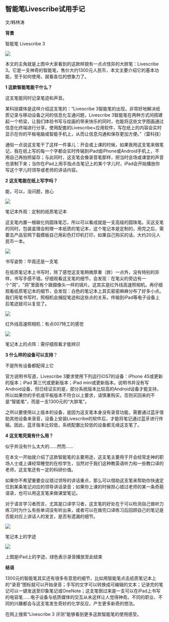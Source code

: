 
## 智能笔Livescribe试用手记


文/韩林涛

**背景**

智能笔 Livescribe 3

![](Pics/G-1.jpg)

本文的主角就是上图中大家看到的这款样貌有一点点怪异的大胖笔：Livescribe 3。它是一支神奇的智能笔，售价大约1300元人民币，本文主要介绍它的基本功能，至于如何使用，就看各位的想象力了。

**1 这款智能笔能干什么？**

这支笔能同时记录笔迹和声音。

某科技媒体是这样介绍这支笔的：“Livescribe 3智能笔的出现，非常好地解决纸质记录与移动设备之间的信息化互通问题，Livescribe 3智能笔在两种方式间搭建起一个桥梁，让我们体验书写与绘画的带来快乐的同时，也能将这些文字图画通过信息化终端进行分享，使用配套的Livescribe+应用软件，写在纸上的内容会实时显示在你的平板电脑或智能手机上，从而让信息沟通和保存更加方便。”（雷科技）

通俗一点说这支笔干了这样一件事儿：开会或上课的时候，如果我用这支笔来做笔记，我在纸上写的每一个字都会实时传输到iPad或iPhone或Android手机上，不用自己再拍照留存；与此同时，这支笔会像录音笔那样，把当时会场或课堂的声音也录制下来；当你在iPad上用手指点击笔记上的某个字儿时，iPad会开始播放你写这个字儿时领导或老师的讲话内容。

**2 这支笔能在纸上写字吗？**

能，可以，没问题，放心

![](Pics/G-2.jpg)

笔记本外观：定制的纸质笔记本

这支笔内置一根碳化钨圆珠笔芯，所以可以看成就是一支高级的圆珠笔。买这支笔的同时，包装盒理会附赠一本纸质的笔记本，这个笔记本是定制的，用完之后，需要去产品官网下载模板自己用彩色打印机打印，如果自己购买的话，大约20元人民币一本。

![](Pics/G-3.jpg)

书写姿势：毕竟还是一支笔

在纸质笔记本上书写时，除了感觉这支笔稍微厚重（胖）一点外，没有特别的异样，书写手感不错。仔细观看这支笔的细节，会发现：在笔尖的旁边有一个“洞”，“洞”里面有个跟摄像头一样的镜片。这其实是红外线高速照相机。再仔细观看纸质笔记本的细节，会发现：白色的笔记本上其实密密麻麻分布了好多小点。我们用笔书写时，照相机会捕捉笔迹和这些点的关系，传输到iPad等电子设备上后笔迹就可以复现了。

![](Pics/G-4.jpg)

红外线高速照相机：有点007特工的感觉

![](Pics/G-5.jpg)

笔记本上的点阵：需仔细观看才能辨识

**3 什么样的设备可以支持**？

不是所有设备都配得上它

官方说明书写道，Livescribe 3要求使用下列运行iOS7的设备：iPhone 4S或更新的版本；iPad 第三代或更新版本；iPad mini或更新版本。说明书并没有写Android设备，但已经证实的是，部分系统版本比较高的Android设备才能支持，所以如果你的手机或平板版本不符合以上要求，请慎重购买，否则买回来的不是“智能笔”，而是一支1300元的“大胖笔”。

之所以要使用以上版本的设备，是因为这支笔本身没有录音功能，需要通过蓝牙借助其他设备来录音，设备上安装Livescribe的软件后，才能将笔记通过蓝牙进行传输。因此，蓝牙版本比较低，系统配置比较低的设备都无缘这支笔了。

**4 这支笔究竟有什么用？**

似乎并没有什么太大的......然而......

在本文一开始就介绍了这款智能笔的主要用途，这支笔主要用于开会经常走神的职场人士或上课经常睡觉的在校学生，当然对于我们这种教英语听力和一些教口译的老师，这支笔还有一定的科研价值。

如果你不希望重要会议错过领导的讲话重点，那么可以借助这支笔来帮助你快速定位到某条笔记对应的领导讲话录音；如果你上课的时候担心错过老师的某一条奇葩语录，也可以用这支笔来做课堂笔记。

对于语言学习者而言，尤其是口译学习者，这支笔的好处在于可以检测自己做听力练习时为什么有些单词没有听出来，或者可以在做完口译练习后回顾自己的笔记是否能对应上讲话人的发言，是否有遗漏的细节。

![](Pics/G-6.jpg)

笔记本上的字迹

![](Pics/G-7.jpg)

上图是iPad上的字迹，绿色表示录音播放至此结束

**结语**

1300元的智能笔其实还有很多有意思的细节，比如用智能笔点击纸质笔记本上的“录音”图标就可以开始录音；手写的文字可以转换成可编辑的文本；记录完的笔记可以一键发送至印象笔记或OneNote；这支笔倒过来是一支可以在iPad上书写的电容笔......电子设备与纸质媒体的交互从未这样让人觉得神奇。不同的职业、不同的兴趣都会与这支笔发生奇妙的化学反应，产生更多新奇的想法。

在网上搜索“Livescribe 3 评测”能够看到更多这款智能笔的使用感受。